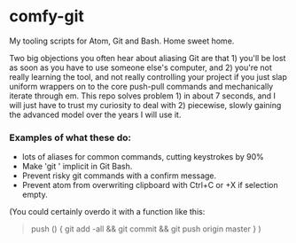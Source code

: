 # comfy-git

My tooling scripts for Atom, Git and Bash. Home sweet home.

Two big objections you often hear about aliasing Git are that 1) you'll be lost as soon as you have to use someone else's computer, and 2) you're not really learning the tool, and not really controlling your project if you just slap uniform wrappers on to the core push-pull commands and mechanically iterate through em. This repo solves problem 1) in about 7 seconds, and I will just have to trust my curiosity to deal with 2) piecewise, slowly gaining the advanced model over the years I will use it.

### Examples of what these do:

* lots of aliases for common commands, cutting keystrokes by 90%
* Make 'git ' implicit in Git Bash.
* Prevent risky git commands with a confirm message.
* Prevent atom from overwriting clipboard with Ctrl+C or +X if selection empty.

(You could certainly overdo it with a function like this:

> push () {
>    git add -all && git commit && git push origin master
> }
)
